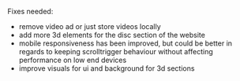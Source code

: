 Fixes needed: 
  * remove video ad or just store videos locally
  * add more 3d elements for the disc section of the website
  * mobile responsiveness has been improved, but could be better in regards to keeping scrolltrigger behaviour without affecting performance on low end devices
  * improve visuals for ui and background for 3d sections

